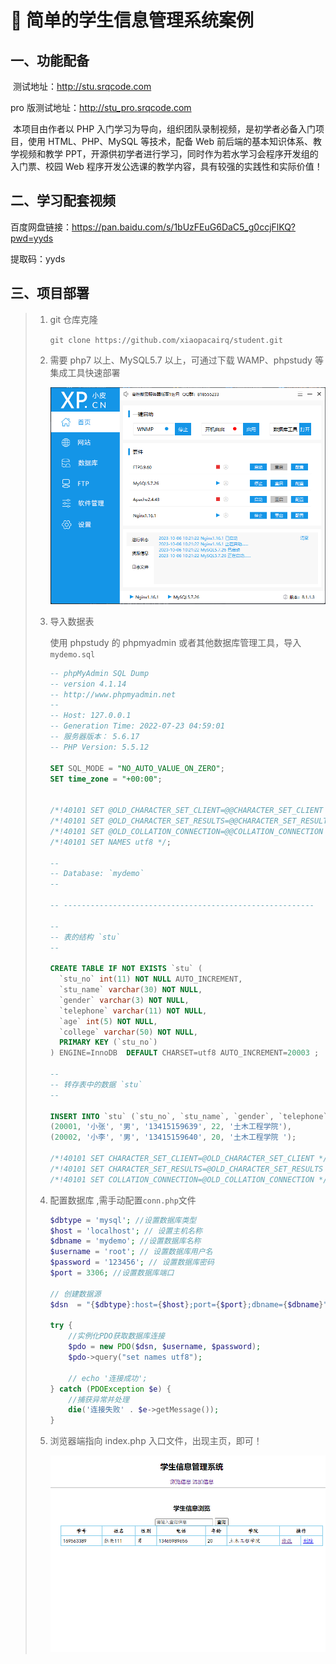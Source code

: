# 🏁 简单的学生信息管理系统案例

## 一、功能配备

​ 测试地址：http://stu.srqcode.com

pro 版测试地址：http://stu_pro.srqcode.com

​ 本项目由作者以 PHP 入门学习为导向，组织团队录制视频，是初学者必备入门项目，使用 HTML、PHP、MySQL 等技术，配备 Web 前后端的基本知识体系、教学视频和教学 PPT，开源供初学者进行学习，同时作为若水学习会程序开发组的入门票、校园 Web 程序开发公选课的教学内容，具有较强的实践性和实际价值！

## 二、学习配套视频

百度网盘链接：https://pan.baidu.com/s/1bUzFEuG6DaC5_g0ccjFlKQ?pwd=yyds

提取码：yyds

## 三、项目部署

> 1. git 仓库克隆
>
>    `git clone https://github.com/xiaopacairq/student.git`
>
> 2. 需要 php7 以上、MySQL5.7 以上，可通过下载 WAMP、phpstudy 等集成工具快速部署
>
>    ![1696576165426](./images/1696576165426.jpg)
>
> 3. 导入数据表
>
>    使用 phpstudy 的 phpmyadmin 或者其他数据库管理工具，导入`mydemo.sql`
>
>    ```sql
>    -- phpMyAdmin SQL Dump
>    -- version 4.1.14
>    -- http://www.phpmyadmin.net
>    --
>    -- Host: 127.0.0.1
>    -- Generation Time: 2022-07-23 04:59:01
>    -- 服务器版本： 5.6.17
>    -- PHP Version: 5.5.12
>
>    SET SQL_MODE = "NO_AUTO_VALUE_ON_ZERO";
>    SET time_zone = "+00:00";
>
>
>    /*!40101 SET @OLD_CHARACTER_SET_CLIENT=@@CHARACTER_SET_CLIENT */;
>    /*!40101 SET @OLD_CHARACTER_SET_RESULTS=@@CHARACTER_SET_RESULTS */;
>    /*!40101 SET @OLD_COLLATION_CONNECTION=@@COLLATION_CONNECTION */;
>    /*!40101 SET NAMES utf8 */;
>
>    --
>    -- Database: `mydemo`
>    --
>
>    -- --------------------------------------------------------
>
>    --
>    -- 表的结构 `stu`
>    --
>
>    CREATE TABLE IF NOT EXISTS `stu` (
>      `stu_no` int(11) NOT NULL AUTO_INCREMENT,
>      `stu_name` varchar(30) NOT NULL,
>      `gender` varchar(3) NOT NULL,
>      `telephone` varchar(11) NOT NULL,
>      `age` int(5) NOT NULL,
>      `college` varchar(50) NOT NULL,
>      PRIMARY KEY (`stu_no`)
>    ) ENGINE=InnoDB  DEFAULT CHARSET=utf8 AUTO_INCREMENT=20003 ;
>
>    --
>    -- 转存表中的数据 `stu`
>    --
>
>    INSERT INTO `stu` (`stu_no`, `stu_name`, `gender`, `telephone`, `age`, `college`) VALUES
>    (20001, '小张', '男', '13415159639', 22, '土木工程学院'),
>    (20002, '小李', '男', '13415159640', 20, '土木工程学院 ');
>
>    /*!40101 SET CHARACTER_SET_CLIENT=@OLD_CHARACTER_SET_CLIENT */;
>    /*!40101 SET CHARACTER_SET_RESULTS=@OLD_CHARACTER_SET_RESULTS */;
>    /*!40101 SET COLLATION_CONNECTION=@OLD_COLLATION_CONNECTION */;
>
>
>    ```
>
> 4. 配置数据库 ,需手动配置`conn.php`文件
>
>    ```php
>    $dbtype = 'mysql'; //设置数据库类型
>    $host = 'localhost'; // 设置主机名称
>    $dbname = 'mydemo'; //设置数据库名称
>    $username = 'root'; // 设置数据库用户名
>    $password = '123456'; // 设置数据库密码
>    $port = 3306; //设置数据库端口
>
>    // 创建数据源
>    $dsn  = "{$dbtype}:host={$host};port={$port};dbname={$dbname}";
>
>    try {
>        //实例化PDO获取数据库连接
>        $pdo = new PDO($dsn, $username, $password);
>        $pdo->query("set names utf8");
>
>        // echo '连接成功';
>    } catch (PDOException $e) {
>        //捕获异常并处理
>        die('连接失败' . $e->getMessage());
>    }
>    ```
>
> 5. 浏览器端指向 index.php 入口文件，出现主页，即可！
>
>    ![1696576970608](./images/1696576970608.jpg)

[^备注]: 遇到任何问题随时可`issue`我，或者发邮件到`srq13415151737@163.com`

